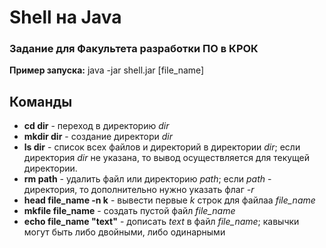 # Shell на Java

### Задание для Факультета разработки ПО в КРОК

**Пример запуска:** java -jar shell.jar [file_name]

## Команды
* **cd dir** - переход в директорию *dir*
* **mkdir dir** - создание директори *dir*
* **ls dir** - список всех файлов и директорий в директории *dir*; если директория *dir* не указана, то вывод осуществляется для текущей директории.
* **rm path** - удалить файл или директорию *path*; если *path* - директория, то дополнительно нужно указать флаг *-r*
* **head file_name -n k** - вывести первые *k* строк для файлаа *file_name*
* **mkfile file_name** - создать пустой файл *file_name*
* **echo file_name "text"** - дописать *text* в файл *file_name*; кавычки могут быть либо двойными, либо одинарными
